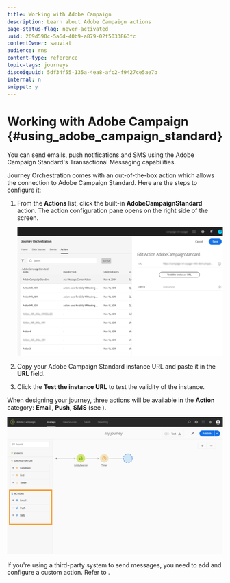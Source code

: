 ```yaml
---
title: Working with Adobe Campaign
description: Learn about Adobe Campaign actions
page-status-flag: never-activated
uuid: 269d590c-5a6d-40b9-a879-02f5033863fc
contentOwner: sauviat
audience: rns
content-type: reference
topic-tags: journeys
discoiquuid: 5df34f55-135a-4ea8-afc2-f9427ce5ae7b
internal: n
snippet: y
---
```


# Working with Adobe Campaign {#using_adobe_campaign_standard}

You can send emails, push notifications and SMS using the Adobe Campaign Standard's Transactional Messaging capabilities. 

Journey Orchestration comes with an out-of-the-box action which allows the connection to Adobe Campaign Standard. Here are the steps to configure it:

1. From the **Actions** list, click the built-in **AdobeCampaignStandard** action. The action configuration pane opens on the right side of the screen.

    ![](../assets/actioncampaign.png)

1. Copy your Adobe Campaign Standard instance URL and paste it in the **URL** field. 

1. Click the **Test the instance URL** to test the validity of the instance.

When designing your journey, three actions will be available in the **Action** category: **Email**, **Push**, **SMS** (see [](../building-journeys/journey-working-with-adobe-campaign.md)).

![](../assets/journey58.png)

If you're using a third-party system to send messages, you need to add and configure a custom action. Refer to [](../action/about-custom-action-configuration.md).

